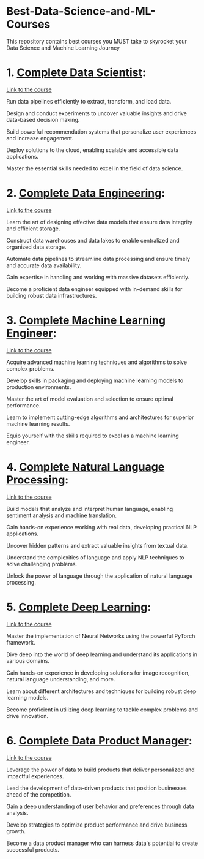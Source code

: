 # Best-Data-Science-and-ML-Courses
This repository contains best courses you MUST take to skyrocket your Data Science and Machine Learning Journey

# 1. [Complete Data Scientist](https://bit.ly/3wiIo8u):

[Link to the course](https://bit.ly/3wiIo8u)

Run data pipelines efficiently to extract, transform, and load data.

Design and conduct experiments to uncover valuable insights and drive data-based decision making.

Build powerful recommendation systems that personalize user experiences and increase engagement.

Deploy solutions to the cloud, enabling scalable and accessible data applications.

Master the essential skills needed to excel in the field of data science.

# 2. [Complete Data Engineering](https://bit.ly/3A9oVs5):

[Link to the course](https://bit.ly/3A9oVs5)

Learn the art of designing effective data models that ensure data integrity and efficient storage.

Construct data warehouses and data lakes to enable centralized and organized data storage.

Automate data pipelines to streamline data processing and ensure timely and accurate data availability.

Gain expertise in handling and working with massive datasets efficiently.

Become a proficient data engineer equipped with in-demand skills for building robust data infrastructures.

# 3. [Complete Machine Learning Engineer](https://bit.ly/3Tir8ub):

[Link to the course](https://bit.ly/3Tir8ub)

Acquire advanced machine learning techniques and algorithms to solve complex problems.

Develop skills in packaging and deploying machine learning models to production environments.

Master the art of model evaluation and selection to ensure optimal performance.

Learn to implement cutting-edge algorithms and architectures for superior machine learning results.

Equip yourself with the skills required to excel as a machine learning engineer.

# 4. [Complete Natural Language Processing](https://bit.ly/3T7J8qY):

[Link to the course](https://bit.ly/3T7J8qY)

Build models that analyze and interpret human language, enabling sentiment analysis and machine translation.

Gain hands-on experience working with real data, developing practical NLP applications.

Uncover hidden patterns and extract valuable insights from textual data.

Understand the complexities of language and apply NLP techniques to solve challenging problems.

Unlock the power of language through the application of natural language processing.

# 5. [Complete Deep Learning](https://bit.ly/3T5ppIo):

[Link to the course](https://bit.ly/3T5ppIo)

Master the implementation of Neural Networks using the powerful PyTorch framework.

Dive deep into the world of deep learning and understand its applications in various domains.

Gain hands-on experience in developing solutions for image recognition, natural language understanding, and more.

Learn about different architectures and techniques for building robust deep learning models.

Become proficient in utilizing deep learning to tackle complex problems and drive innovation.

# 6. [Complete Data Product Manager](https://bit.ly/3QGUtwi):

[Link to the course](https://bit.ly/3QGUtwi)

Leverage the power of data to build products that deliver personalized and impactful experiences.

Lead the development of data-driven products that position businesses ahead of the competition.

Gain a deep understanding of user behavior and preferences through data analysis.

Develop strategies to optimize product performance and drive business growth.

Become a data product manager who can harness data's potential to create successful products.
